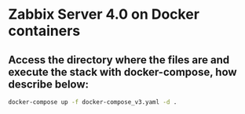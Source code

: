 # Zabbix Server 4.0 on Docker containers
## Access the directory where the files are and execute the stack with docker-compose, how describe below:
```sh
docker-compose up -f docker-compose_v3.yaml -d . 
```
